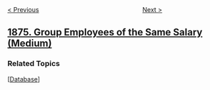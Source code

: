 <!--|This file generated by command(leetcode description); DO NOT EDIT.    |-->
<!--+----------------------------------------------------------------------+-->
<!--|@author    openset <openset.wang@gmail.com>                           |-->
<!--|@link      https://github.com/openset                                 |-->
<!--|@home      https://github.com/openset/leetcode                        |-->
<!--+----------------------------------------------------------------------+-->

[< Previous](../minimize-product-sum-of-two-arrays "Minimize Product Sum of Two Arrays")
　　　　　　　　　　　　　　　　
[Next >](../substrings-of-size-three-with-distinct-characters "Substrings of Size Three with Distinct Characters")

## [1875. Group Employees of the Same Salary (Medium)](https://leetcode.com/problems/group-employees-of-the-same-salary "")



### Related Topics
  [[Database](../../tag/database/README.md)]
